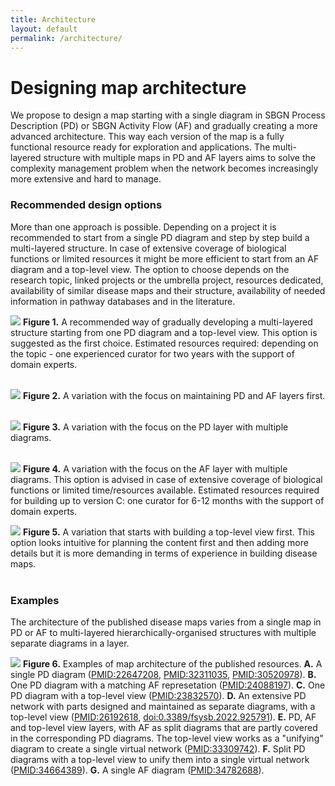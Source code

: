 ```yaml
---
title: Architecture
layout: default
permalink: /architecture/
---
```


# Designing map architecture

We propose to design a map starting with a single diagram in SBGN Process Description (PD) or SBGN Activity Flow (AF) and gradually creating a more advanced architecture. This way each version of the map is a fully functional resource ready for exploration and applications. The multi-layered structure with multiple maps in PD and AF layers aims to solve the complexity management problem when the network becomes increasingly more extensive and hard to manage.

### Recommended design options

More than one approach is possible. Depending on a project it is recommended to start from a single PD diagram and step by step build a multi-layered structure. In case of extensive coverage of biological functions or limited resources it might be more efficient to start from an AF diagram and a top-level view. The option to choose depends on the research topic, linked projects  or the umbrella project, resources dedicated, availability of similar disease maps and their structure, availability of needed information in pathway databases and in the literature. 

![](../images/guidelines/design1.png)
**Figure 1.** A recommended way of gradually developing a multi-layered structure starting from one PD diagram and a top-level view. This option is suggested as the first choice. Estimated resources required: depending on the topic - one experienced curator for two years with the support of domain experts.
<br/>
<br/> 

![](../images/guidelines/afpd.png)
**Figure 2.** A variation with the focus on maintaining PD and AF layers first.
<br/>
<br/>

![](../images/guidelines/design2.png)
**Figure 3.** A variation with the focus on the PD layer with multiple diagrams.
<br/>
<br/>

![](../images/guidelines/design3.png)
**Figure 4.** A variation with the focus on the AF layer with multiple diagrams. This option is advised in case of extensive coverage of biological functions or limited time/resources available. Estimated resources required for building up to version C: one curator for 6-12 months with the support of domain experts.
<br/>

![](../images/guidelines/top.png)
**Figure 5.** A variation that starts with building a top-level view first. This option looks intuitive for planning the content first and then adding more details but it is more demanding in terms of experience in building disease maps.
<br/>
<br/>


### Examples

The architecture of the published disease maps varies from a single map in PD or AF to multi-layered hierarchically-organised structures with multiple separate diagrams in a layer. 

![](../images/guidelines/7maps.png)
**Figure 6.** Examples of map architecture of the published resources. **A.** A single PD diagram ([PMID:22647208](https://pubmed.ncbi.nlm.nih.gov/22647208), [PMID:32311035](https://pubmed.ncbi.nlm.nih.gov/32311035), [PMID:30520978](https://pubmed.ncbi.nlm.nih.gov/30520978)). **B.** One PD diagram with a matching AF represetation ([PMID:24088197](https://pubmed.ncbi.nlm.nih.gov/24088197)). **C.** One PD diagram with a top-level view ([PMID:23832570](https://pubmed.ncbi.nlm.nih.gov/23832570)). **D.** An extensive PD network with parts designed and maintained as separate diagrams, with a top-level view ([PMID:26192618](https://pubmed.ncbi.nlm.nih.gov/26192618), [doi:0.3389/fsysb.2022.925791](https://www.frontiersin.org/articles/10.3389/fsysb.2022.925791/full)). 
**E.** PD, AF and top-level view layers, with AF as split diagrams that are partly covered in the corresponding PD diagrams. The top-level view works as a "unifying" diagram to create a single virtual network ([PMID:33309742](https://pubmed.ncbi.nlm.nih.gov/33309742)). **F.** Split PD diagrams with a top-level view to unify them into a single virtual network ([PMID:34664389](https://pubmed.ncbi.nlm.nih.gov/34664389)). **G.**  A single AF diagram ([PMID:34782688]([PMID:](https://pubmed.ncbi.nlm.nih.gov/)34782688)). 

